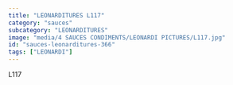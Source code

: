 ```yaml
---
title: "LEONARDITURES L117"
category: "sauces"
subcategory: "LEONARDITURES"
image: "media/4 SAUCES CONDIMENTS/LEONARDI PICTURES/L117.jpg"
id: "sauces-leonarditures-366"
tags: ["LEONARDI"]
---
```


L117
